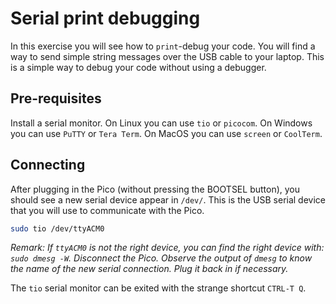 # Serial print debugging

In this exercise you will see how to `print`-debug your code. You will find a way to send simple string messages over the USB cable to your laptop. This is a simple way to debug your code without using a debugger.

## Pre-requisites

Install a serial monitor. On Linux you can use `tio` or `picocom`. On Windows you can use `PuTTY` or `Tera Term`. On MacOS you can use `screen` or `CoolTerm`.

## Connecting

After plugging in the Pico (without pressing the BOOTSEL button), you should see a new serial device appear in `/dev/`. This is the USB serial device that you will use to communicate with the Pico.

```bash
sudo tio /dev/ttyACM0
```

_Remark: If `ttyACM0` is not the right device, you can find the right device with: `sudo dmesg -W`. Disconnect the Pico. Observe the output of `dmesg` to know the name of the new serial connection. Plug it back in if necessary._

The `tio` serial monitor can be exited with the strange shortcut `CTRL-T Q`.
